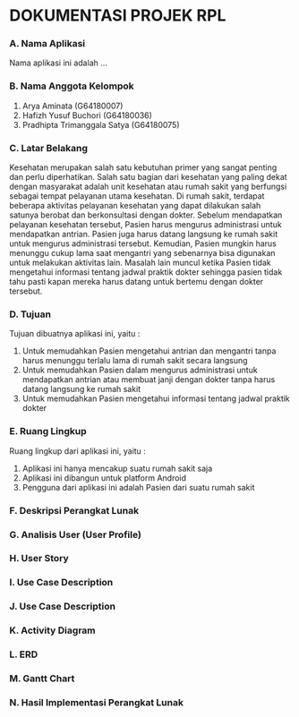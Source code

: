 # DOKUMENTASI PROJEK RPL
### A. Nama Aplikasi
Nama aplikasi ini adalah …
### B. Nama Anggota Kelompok
 1. Arya Aminata				(G64180007)
 2. Hafizh Yusuf Buchori		(G64180036)
 3. Pradhipta Trimanggala Satya	(G64180075)
### C. Latar Belakang
  Kesehatan merupakan salah satu kebutuhan primer yang sangat penting dan perlu diperhatikan. Salah satu bagian dari kesehatan yang paling dekat dengan masyarakat adalah unit kesehatan atau rumah sakit yang berfungsi sebagai tempat pelayanan utama kesehatan. Di rumah sakit, terdapat beberapa aktivitas pelayanan kesehatan yang dapat dilakukan salah satunya berobat dan berkonsultasi dengan dokter. Sebelum mendapatkan pelayanan kesehatan tersebut, Pasien harus mengurus administrasi untuk mendapatkan antrian. Pasien juga harus datang langsung ke rumah sakit untuk mengurus administrasi tersebut. Kemudian, Pasien mungkin harus menunggu cukup lama saat mengantri yang sebenarnya bisa digunakan untuk melakukan aktivitas lain. Masalah lain muncul ketika Pasien tidak mengetahui informasi tentang jadwal praktik dokter sehingga pasien tidak tahu pasti kapan mereka harus datang untuk bertemu dengan dokter tersebut.
### D. Tujuan
Tujuan dibuatnya aplikasi ini, yaitu :
 1. Untuk memudahkan Pasien mengetahui antrian dan mengantri tanpa harus menunggu terlalu lama di rumah sakit secara langsung 
 2. Untuk memudahkan Pasien dalam mengurus administrasi untuk mendapatkan antrian atau membuat janji dengan dokter tanpa harus datang langsung ke rumah sakit
 3. Untuk memudahkan Pasien mengetahui informasi tentang jadwal praktik dokter
### E. Ruang Lingkup
Ruang lingkup dari aplikasi ini, yaitu :
 1. Aplikasi ini hanya mencakup suatu rumah sakit saja
 2. Aplikasi ini dibangun untuk platform Android
 3. Pengguna dari aplikasi ini adalah Pasien dari suatu rumah sakit
### F. Deskripsi Perangkat Lunak
### G. Analisis User (User Profile)
### H. User Story
### I. Use Case Description
### J. Use Case Description
### K. Activity Diagram
### L. ERD
### M. Gantt Chart
### N. Hasil Implementasi Perangkat Lunak




